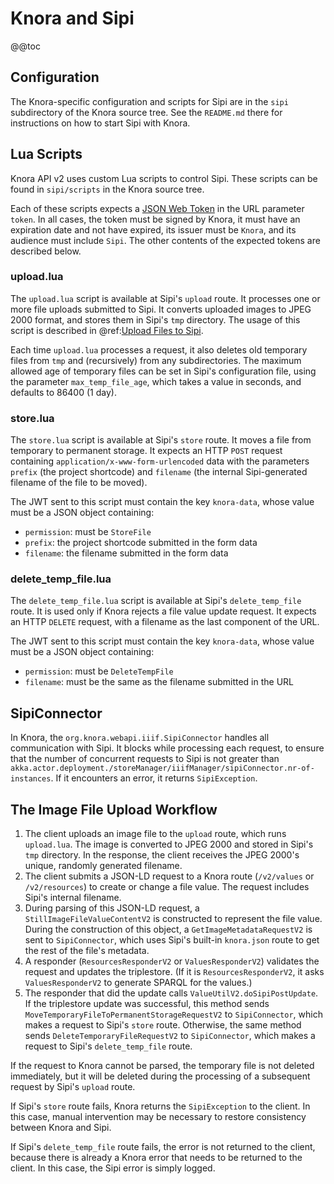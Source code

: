 <!---
Copyright © 2015-2019 the contributors (see Contributors.md).

This file is part of Knora.

Knora is free software: you can redistribute it and/or modify
it under the terms of the GNU Affero General Public License as published
by the Free Software Foundation, either version 3 of the License, or
(at your option) any later version.

Knora is distributed in the hope that it will be useful,
but WITHOUT ANY WARRANTY; without even the implied warranty of
MERCHANTABILITY or FITNESS FOR A PARTICULAR PURPOSE.  See the
GNU Affero General Public License for more details.

You should have received a copy of the GNU Affero General Public
License along with Knora.  If not, see <http://www.gnu.org/licenses/>.
-->

# Knora and Sipi

@@toc

## Configuration

The Knora-specific configuration and scripts for Sipi are in the
`sipi` subdirectory of the Knora source tree. See the `README.md` there for
instructions on how to start Sipi with Knora.

## Lua Scripts

Knora API v2 uses custom Lua scripts to control Sipi. These scripts can be
found in `sipi/scripts` in the Knora source tree.

Each of these scripts expects a [JSON Web Token](https://jwt.io/) in the
URL parameter `token`. In all cases, the token must be signed by Knora,
it must have an expiration date and not have expired, its issuer must be `Knora`,
and its audience must include `Sipi`. The other contents of the expected tokens
are described below.

### upload.lua

The `upload.lua` script is available at Sipi's `upload` route. It processes one
or more file uploads submitted to Sipi. It converts uploaded images to JPEG 2000
format, and stores them in Sipi's `tmp` directory. The usage of this script is described in
@ref:[Upload Files to Sipi](../../../03-apis/api-v2/editing-values.md#upload-files-to-sipi).

Each time `upload.lua` processes a request, it also deletes old temporary files
from `tmp` and (recursively) from any subdirectories. The maximum allowed age of
temporary files can be set in Sipi's configuration file, using the parameter
`max_temp_file_age`, which takes a value in seconds, and defaults to
86400 (1 day).

### store.lua

The `store.lua` script is available at Sipi's `store` route. It moves a file
from temporary to permanent storage. It expects an HTTP `POST` request containing
`application/x-www-form-urlencoded` data with the parameters `prefix` (the
project shortcode) and `filename` (the internal Sipi-generated filename of the file
to be moved).

The JWT sent to this script must contain the key `knora-data`, whose value
must be a JSON object containing:

- `permission`: must be `StoreFile`
- `prefix`: the project shortcode submitted in the form data
- `filename`: the filename submitted in the form data

### delete_temp_file.lua

The `delete_temp_file.lua` script is available at Sipi's `delete_temp_file` route.
It is used only if Knora rejects a file value update request. It expects an
HTTP `DELETE` request, with a filename as the last component of the URL.

The JWT sent to this script must contain the key `knora-data`, whose value
must be a JSON object containing:

- `permission`: must be `DeleteTempFile`
- `filename`: must be the same as the filename submitted in the URL

## SipiConnector

In Knora, the `org.knora.webapi.iiif.SipiConnector` handles all communication
with Sipi. It blocks while processing each request, to ensure that the number of
concurrent requests to Sipi is not greater than
`akka.actor.deployment./storeManager/iiifManager/sipiConnector.nr-of-instances`.
If it encounters an error, it returns `SipiException`.

## The Image File Upload Workflow

1. The client uploads an image file to the `upload` route, which runs
  `upload.lua`. The image is converted to JPEG 2000 and stored in Sipi's `tmp`
  directory. In the response, the client receives the JPEG 2000's unique,
  randomly generated filename.
2. The client submits a JSON-LD request to a Knora route (`/v2/values` or `/v2/resources`)
   to create or change a file value. The request includes Sipi's internal filename.
3. During parsing of this JSON-LD request, a `StillImageFileValueContentV2`
   is constructed to represent the file value. During the construction of this
   object, a `GetImageMetadataRequestV2` is sent to `SipiConnector`, which
   uses Sipi's built-in `knora.json` route to get the rest of the file's
   metadata.
4. A responder (`ResourcesResponderV2` or `ValuesResponderV2`) validates
   the request and updates the triplestore. (If it is `ResourcesResponderV2`,
   it asks `ValuesResponderV2` to generate SPARQL for the values.)
5. The responder that did the update calls `ValueUtilV2.doSipiPostUpdate`.
   If the triplestore update was successful, this method sends
   `MoveTemporaryFileToPermanentStorageRequestV2` to `SipiConnector`, which
   makes a request to Sipi's `store` route. Otherwise, the same method sends
   `DeleteTemporaryFileRequestV2` to `SipiConnector`, which makes a request
   to Sipi's `delete_temp_file` route.

If the request to Knora cannot be parsed, the temporary file is not deleted
immediately, but it will be deleted during the processing of a subsequent
request by Sipi's `upload` route.

If Sipi's `store` route fails, Knora returns the `SipiException` to the client.
In this case, manual intervention may be necessary to restore consistency
between Knora and Sipi.

If Sipi's `delete_temp_file` route fails, the error is not returned to the client,
because there is already a Knora error that needs to be returned to the client.
In this case, the Sipi error is simply logged.
